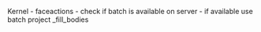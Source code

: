 Kernel - faceactions - check if batch is available on server - if available use batch project _fill_bodies